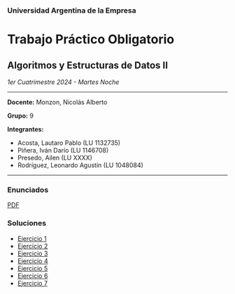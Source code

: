 ### Universidad Argentina de la Empresa
# Trabajo Práctico Obligatorio
## Algoritmos y Estructuras de Datos II
*1er Cuatrimestre 2024 - Martes Noche*

---

**Docente:** Monzon, Nicolás Alberto

**Grupo:** 9

**Integrantes:**
- Acosta, Lautaro Pablo (LU 1132735)
- Piñera, Iván Darío (LU 1146708)
- Presedo, Ailen (LU XXXX)
- Rodríguez, Leonardo Agustín (LU 1048084)

---

### Enunciados
[PDF](https://uadeeduar.sharepoint.com/:b:/r/sites/Section_467158/Materiales%20de%20clase/TPO/2024_TPO_Programaci%C3%B3n_II.pdf?csf=1&web=1&e=xkxxgY)

### Soluciones

- [Ejercicio 1](src/ar/edu/uade/tpo/ejercicio1/QueueOfStacks.java)
- [Ejercicio 2](src/ar/edu/uade/tpo/ejercicio2/Main.java)
- [Ejercicio 3](src/ar/edu/uade/tpo/ejercicio3/Main.java)
- [Ejercicio 4](src/ar/edu/uade/tpo/ejercicio4/Main.java)
- [Ejercicio 5](src/ar/edu/uade/tpo/ejercicio5/Main.java)
- [Ejercicio 6](src/ar/edu/uade/tpo/ejercicio6/Main.java)
- [Ejercicio 7](src/ar/edu/uade/tpo/ejercicio7/Main.java)